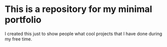 # This is a repository for my minimal portfolio

I created this just to show people what cool projects that I have done during my free time. 
